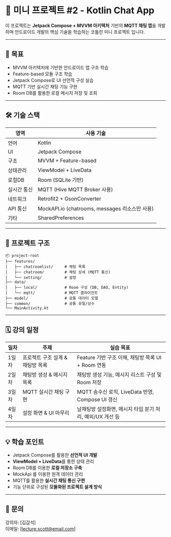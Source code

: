 # 📱 미니 프로젝트 #2 - Kotlin Chat App

이 프로젝트는 **Jetpack Compose + MVVM 아키텍처** 기반의 **MQTT 채팅 앱**을 개발하며 안드로이드 개발의 핵심 기술을 학습하는 코틀린 미니 프로젝트 입니다.

---

## 📌 목표

- MVVM 아키텍처에 기반한 안드로이드 앱 구조 학습
- Feature-based 모듈 구조 학습
- Jetpack Compose로 UI 선언적 구성 실습
- MQTT 기반 실시간 채팅 기능 구현
- Room DB를 활용한 로컬 메시지 저장 및 조회

---

## 🛠 기술 스택

| 영역       | 사용 기술                          |
|------------|------------------------------------|
| 언어       | Kotlin                             |
| UI         | Jetpack Compose                    |
| 구조       | MVVM + Feature-based               |
| 상태관리   | ViewModel + LiveData               |
| 로컬DB     | Room (SQLite 기반)            |
| 실시간 통신       | MQTT (Hive MQTT Broker 사용)                |
| 네트워크       | Retrofit2 + GsonConverter            |
| API 통신   | MockAPI.io (chatrooms, messages 리소스만 사용)              |
| 기타       | SharedPreferences |

---

## 📁 프로젝트 구조

```
📦 project-root
├── features/
│   ├── chatroomlist/     # 채팅 목록
│   ├── chatroom/         # 채팅 상세 (MQTT 통신)
│   └── setting/          # 설정
├── data/
│   ├── local/            # Room 구성 (DB, DAO, Entity)
│   └── mqtt/             # MQTT 클라이언트
├── model/                # 공통 데이터 모델
├── common/               # 공통 유틸/상수
└── MainActivity.kt
```

---

## 🗓 강의 일정

| 일차 | 주제                       | 실습 목표                                |
|------|--------------------------|------------------------------------------|
| 1일차 | 프로젝트 구조 설계 & 채팅방 목록 | Feature 기반 구조 이해, 채팅방 목록 UI + Room 연동     |
| 2일차 | 채팅방 생성 & 메시지 목록     | 채팅방 생성 기능, 메시지 리스트 구성 및 Room 저장        |
| 3일차 | MQTT 실시간 채팅 구현          | MQTT 송수신 로직, LiveData 반영, Compose UI 갱신   |
| 4일차 | 설정 화면 & UI 마무리       | 날채팅방 설정화면, 메시지 타입 분기 처리, 예외/UX 개선 등    |

---

## 💡 학습 포인트

- Jetpack Compose를 활용한 **선언적 UI 개발**
- **ViewModel + LiveData**를 통한 상태 관리
- Room DB를 이용한 **로컬 저장소 구축**
- MockApi 를 이용한 원격 데이터 관리
- MQTT를 활용한 **실시간 채팅 통신 구현**
- 기능 단위로 구성된 **모듈화된 프로젝트 설계 방식**

---

## 📮 문의
강의자: [김갑석]  
이메일: [lecture.scott@email.com]
